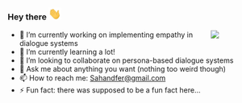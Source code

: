### Hey there <img src="https://raw.githubusercontent.com/ABSphreak/ABSphreak/master/gifs/Hi.gif" width="25px">
<a>
  <img src="https://media.giphy.com/media/3Xux76Bqzw1eGaJnjn/giphy.gif" align="right" width="20%"/>
</a>


- 🔭 I’m currently working on implementing empathy in dialogue systems
- 🌱 I’m currently learning a lot!
- 👯 I’m looking to collaborate on persona-based dialogue systems
- 💬 Ask me about anything you want (nothing too weird though)
- 📫 How to reach me: Sahandfer@gmail.com
- ⚡ Fun fact: there was supposed to be a fun fact here...

